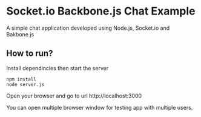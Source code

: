 # Socket.io Backbone.js Chat Example
A simple chat application developed using Node.js, Socket.io and Bakbone.js

## How to run?
Install dependincies then start the server
```
npm install
node server.js
```

Open your browser and go to url http://localhost:3000

You can open multiple browser window for testing app with multiple users.